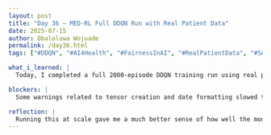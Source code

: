 ```yaml
---
layout: post
title: "Day 36 – MED-RL Full DDQN Run with Real Patient Data"
date: 2025-07-15
author: Obaloluwa Wojuade
permalink: /day36.html
tags: ["#DDQN", "#AI4Health", "#FairnessInAI", "#RealPatientData", "#SAIRI25", "#ModelTraining", "#ReinforcementLearning"]

what_i_learned: |
  Today, I completed a full 2000-episode DDQN training run using real patient data with 7 input features. I integrated fairness considerations and ran the model across a cohort of over 700 patient profiles. I tracked reward, accuracy (time spent in safe glucose range), and loss across episodes. While some episodes showed strong performance (up to 98% accuracy), there was still wide variance, revealing areas where model tuning and patient-specific adaptations are needed.

blockers: |
  Some warnings related to tensor creation and date formatting slowed things down but didn’t block training.

reflection: |
  Running this at scale gave me a much better sense of how well the model generalizes across diverse patients. Seeing the fluctuation in accuracy and reward helped me realize just how crucial fine-tuning and fairness metrics are. I’m getting closer to real-world simulation, and it feels like a major step forward.
---
```

